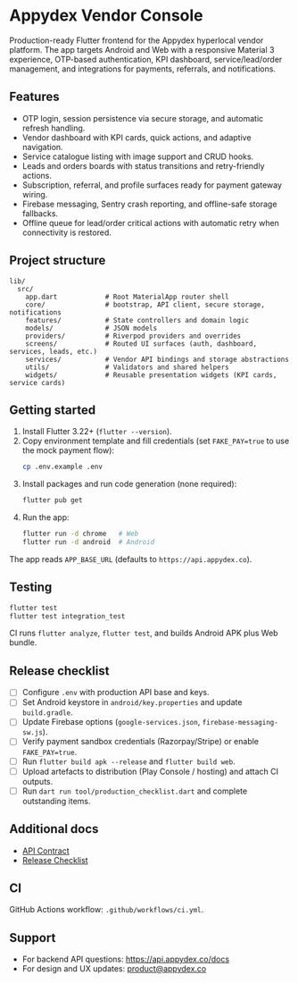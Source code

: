 # Appydex Vendor Console

Production-ready Flutter frontend for the Appydex hyperlocal vendor platform. The app targets Android and Web with a responsive Material 3 experience, OTP-based authentication, KPI dashboard, service/lead/order management, and integrations for payments, referrals, and notifications.

## Features

- OTP login, session persistence via secure storage, and automatic refresh handling.
- Vendor dashboard with KPI cards, quick actions, and adaptive navigation.
- Service catalogue listing with image support and CRUD hooks.
- Leads and orders boards with status transitions and retry-friendly actions.
- Subscription, referral, and profile surfaces ready for payment gateway wiring.
- Firebase messaging, Sentry crash reporting, and offline-safe storage fallbacks.
- Offline queue for lead/order critical actions with automatic retry when connectivity is restored.

## Project structure

```
lib/
  src/
    app.dart            # Root MaterialApp router shell
    core/               # bootstrap, API client, secure storage, notifications
    features/           # State controllers and domain logic
    models/             # JSON models
    providers/          # Riverpod providers and overrides
    screens/            # Routed UI surfaces (auth, dashboard, services, leads, etc.)
    services/           # Vendor API bindings and storage abstractions
    utils/              # Validators and shared helpers
    widgets/            # Reusable presentation widgets (KPI cards, service cards)
```

## Getting started

1. Install Flutter 3.22+ (`flutter --version`).
2. Copy environment template and fill credentials (set `FAKE_PAY=true` to use the mock payment flow):
   ```bash
   cp .env.example .env
   ```
3. Install packages and run code generation (none required):
   ```bash
   flutter pub get
   ```
4. Run the app:
   ```bash
   flutter run -d chrome   # Web
   flutter run -d android  # Android
   ```

The app reads `APP_BASE_URL` (defaults to `https://api.appydex.co`).

## Testing

```bash
flutter test
flutter test integration_test
```

CI runs `flutter analyze`, `flutter test`, and builds Android APK plus Web bundle.

## Release checklist

- [ ] Configure `.env` with production API base and keys.
- [ ] Set Android keystore in `android/key.properties` and update `build.gradle`.
- [ ] Update Firebase options (`google-services.json`, `firebase-messaging-sw.js`).
- [ ] Verify payment sandbox credentials (Razorpay/Stripe) or enable `FAKE_PAY=true`.
- [ ] Run `flutter build apk --release` and `flutter build web`.
- [ ] Upload artefacts to distribution (Play Console / hosting) and attach CI outputs.
- [ ] Run `dart run tool/production_checklist.dart` and complete outstanding items.

## Additional docs

- [API Contract](docs/api_contract.md)
- [Release Checklist](docs/release_checklist.md)

## CI

GitHub Actions workflow: `.github/workflows/ci.yml`.

## Support

- For backend API questions: https://api.appydex.co/docs
- For design and UX updates: product@appydex.co
